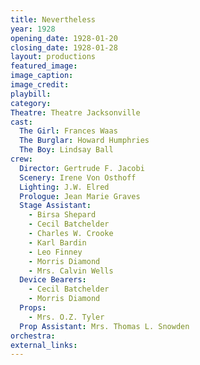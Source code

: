 ```yaml
---
title: Nevertheless
year: 1928
opening_date: 1928-01-20
closing_date: 1928-01-28
layout: productions
featured_image: 
image_caption:
image_credit:
playbill:
category:
Theatre: Theatre Jacksonville
cast:
  The Girl: Frances Waas
  The Burglar: Howard Humphries
  The Boy: Lindsay Ball
crew:
  Director: Gertrude F. Jacobi
  Scenery: Irene Von Osthoff
  Lighting: J.W. Elred
  Prologue: Jean Marie Graves
  Stage Assistant:
    - Birsa Shepard
    - Cecil Batchelder
    - Charles W. Crooke
    - Karl Bardin
    - Leo Finney
    - Morris Diamond
    - Mrs. Calvin Wells
  Device Bearers:
    - Cecil Batchelder
    - Morris Diamond
  Props:
    - Mrs. O.Z. Tyler
  Prop Assistant: Mrs. Thomas L. Snowden
orchestra:
external_links:
---
```

